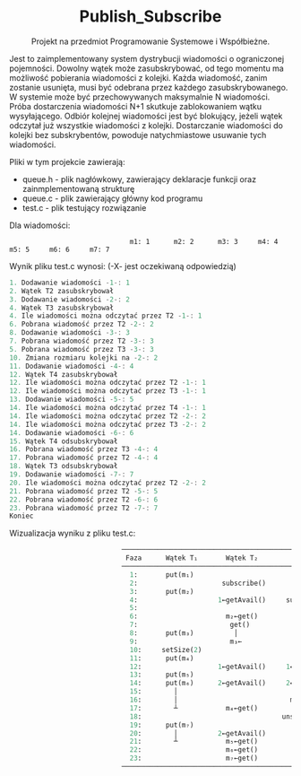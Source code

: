 <div align="center">
  <h1>Publish_Subscribe</h1>
  <p>Projekt na przedmiot Programowanie Systemowe i Współbieżne.</p>
</div> 

Jest to zaimplementowany system dystrybucji wiadomości o ograniczonej pojemności.
Dowolny wątek może zasubskrybować, od tego momentu ma możliwość pobierania wiadomości z kolejki. Każda wiadomość, zanim zostanie
usunięta, musi być odebrana przez każdego zasubskrybowanego. W systemie może być przechowywanych
maksymalnie N wiadomości. Próba dostarczenia wiadomości N+1 skutkuje zablokowaniem
wątku wysyłającego. Odbiór kolejnej wiadomości jest być blokujący,
jeżeli wątek odczytał już wszystkie wiadomości z kolejki. Dostarczanie wiadomości
do kolejki bez subskrybentów, powoduje natychmiastowe usuwanie tych wiadomości.

Pliki w tym projekcie zawierają:
* queue.h - plik nagłówkowy, zawierający deklaracje funkcji oraz zainmplementowaną strukturę
* queue.c - plik zawierający główny kod programu
* test.c - plik testujący rozwiązanie

Dla wiadomości:
```
                              m1: 1      m2: 2      m3: 3     m4: 4     m5: 5     m6: 6     m7: 7
```
Wynik pliku test.c wynosi: (-X- jest oczekiwaną odpowiedzią)
```c
1. Dodawanie wiadomości -1-: 1
2. Wątek T2 zasubskrybował
3. Dodawanie wiadomości -2-: 2
4. Wątek T3 zasubskrybował
4. Ile wiadomości można odczytać przez T2 -1-: 1
6. Pobrana wiadomość przez T2 -2-: 2
8. Dodawanie wiadomości -3-: 3
7. Pobrana wiadomość przez T2 -3-: 3
5. Pobrana wiadomość przez T3 -3-: 3
10. Zmiana rozmiaru kolejki na -2-: 2
11. Dodawanie wiadomości -4-: 4
12. Wątek T4 zasubskrybował
12. Ile wiadomości można odczytać przez T2 -1-: 1
12. Ile wiadomości można odczytać przez T3 -1-: 1
13. Dodawanie wiadomości -5-: 5
14. Ile wiadomości można odczytać przez T4 -1-: 1
14. Ile wiadomości można odczytać przez T2 -2-: 2
14. Ile wiadomości można odczytać przez T3 -2-: 2
14. Dodawanie wiadomości -6-: 6
15. Wątek T4 odsubskrybował
16. Pobrana wiadomość przez T3 -4-: 4
17. Pobrana wiadomość przez T2 -4-: 4
18. Wątek T3 odsubskrybował
19. Dodawanie wiadomości -7-: 7
20. Ile wiadomości można odczytać przez T2 -2-: 2
21. Pobrana wiadomość przez T2 -5-: 5
22. Pobrana wiadomość przez T2 -6-: 6
23. Pobrana wiadomość przez T2 -7-: 7
Koniec
```

Wizualizacja wyniku z pliku test.c:
```python
                            ─────────────────────────────────────────────────────────────────────────
                             Faza      Wątek T₁       Wątek T₂         Wątek T₃         Wątek T₄
                            ─────────────────────────────────────────────────────────────────────────
                              1:       put(m₁)
                              2:                     subscribe()
                              3:       put(m₂)
                              4:                    1←getAvail()     subscribe()
                              5:                                       get()
                              6:                      m₂←get()           │
                              7:                       get()             │
                              8:       put(m₃)          │                │
                              9:                       m₃←              m₃←
                              10:     setSize(2)
                              11:      put(m₄)
                              12:                   1←getAvail()     1←getAvail()      subscribe()
                              13:      put(m₅)
                              14:      put(m₆)      2←getAvail()     2←getAvail()     1←getAvail()
                              15:        │                                            unsubscribe()
                              16:        │                            m₄←get()
                              17:        ┴            m₄←get()
                              18:                                   unsubscribe()
                              19:      put(m₇)
                              20:        │          2←getAvail()
                              21:        ┴            m₅←get()
                              22:                     m₆←get()
                              23:                     m₇←get()
                            ─────────────────────────────────────────────────────────────────────────
```
